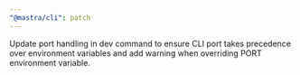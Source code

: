 ```yaml
---
"@mastra/cli": patch
---
```


Update port handling in dev command to ensure CLI port takes precedence over environment variables and add warning when overriding PORT environment variable.
